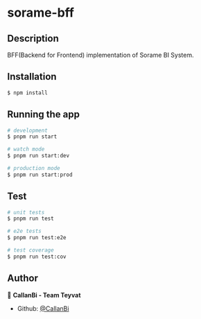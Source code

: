 # sorame-bff

## Description

BFF(Backend for Frontend) implementation of Sorame BI System.

## Installation

```bash
$ npm install
```

## Running the app

```bash
# development
$ pnpm run start

# watch mode
$ pnpm run start:dev

# production mode
$ pnpm run start:prod
```

## Test

```bash
# unit tests
$ pnpm run test

# e2e tests
$ pnpm run test:e2e

# test coverage
$ pnpm run test:cov
```

## Author

👤 **CallanBi - Team Teyvat**

* Github: [@CallanBi](https://github.com/CallanBi)